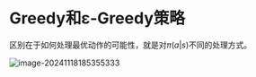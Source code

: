 # Greedy和ε-Greedy策略

区别在于如何处理最优动作的可能性，就是对$\pi(a|s)$不同的处理方式。

![image-20241118185355333](C:\Users\28609\AppData\Roaming\Typora\typora-user-images\image-20241118185355333.png)